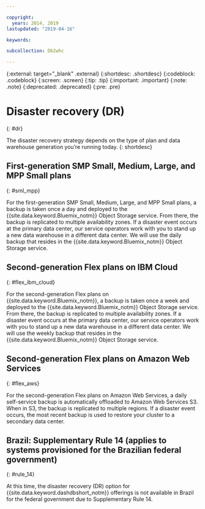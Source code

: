 ```yaml
---

copyright:
  years: 2014, 2019
lastupdated: "2019-04-16"

keywords:

subcollection: Db2whc

---
```


<!-- Attribute definitions --> 
{:external: target="_blank" .external}
{:shortdesc: .shortdesc}
{:codeblock: .codeblock}
{:screen: .screen}
{:tip: .tip}
{:important: .important}
{:note: .note}
{:deprecated: .deprecated}
{:pre: .pre}

# Disaster recovery (DR)
{: #dr}

<!-- If your data warehouse instance is deployed in a data center that suffers a significant data center outage with an expected downtime of more than 8 hours, you will be sent a request to allow service operators to fail over your instance to another data center before disaster recovery actions can begin.
{: shortdesc}

A Db2 backup of your database is done every day, except for the Flex plan where a Db2 backup is done every 7 days and a snapshot backup is done daily. Daily backups are stored in the IBM Cloud Object Storage service from which it is replicated to multiple availability zones. If something should happen to your primary data center, our service operators will work with you to stand up your recovered database in a secondary data center. -->

The disaster recovery strategy depends on the type of plan and data warehouse generation you’re running today.
{: shortdesc}

## First-generation SMP Small, Medium, Large, and MPP Small plans
{: #sml_mpp}

For the first-generation SMP Small, Medium, Large, and MPP Small plans, a backup is taken once a day and deployed to the {{site.data.keyword.Bluemix_notm}} Object Storage service. From there, the backup is replicated to multiple availability zones. If a disaster event occurs at the primary data center, our service operators work with you to stand up a new data warehouse in a different data center. We will use the daily backup that resides in the {{site.data.keyword.Bluemix_notm}} Object Storage service.

## Second-generation Flex plans on IBM Cloud
{: #flex_ibm_cloud}

For the second-generation Flex plans on {{site.data.keyword.Bluemix_notm}}, a backup is taken once a week and deployed to the {{site.data.keyword.Bluemix_notm}} Object Storage service. From there, the backup is replicated to multiple availability zones. If a disaster event occurs at the primary data center, our service operators work with you to stand up a new data warehouse in a different data center. We will use the weekly backup that resides in the {{site.data.keyword.Bluemix_notm}} Object Storage service.

## Second-generation Flex plans on Amazon Web Services
{: #flex_aws}

For the second-generation Flex plans on Amazon Web Services, a daily self-service backup is automatically offloaded to Amazon Web Services S3. When in S3, the backup is replicated to multiple regions. If a disaster event occurs, the most recent backup is used to restore your cluster to a secondary data center.

## **Brazil: Supplementary Rule 14** (applies to systems provisioned for the Brazilian federal government)
{: #rule_14}

At this time, the disaster recovery (DR) option for {{site.data.keyword.dashdbshort_notm}} offerings is not available in Brazil for the federal government due to Supplementary Rule 14.

